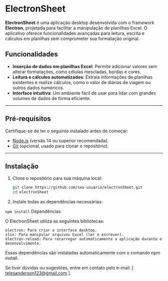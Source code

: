 # ElectronSheet

**ElectronSheet** é uma aplicação desktop desenvolvida com o framework **Electron**, projetada para facilitar a manipulação de planilhas Excel. O aplicativo oferece funcionalidades avançadas para leitura, escrita e cálculos em planilhas sem comprometer sua formatação original.

## Funcionalidades

- **Inserção de dados em planilhas Excel**: Permite adicionar valores sem alterar formatações, como células mescladas, bordas e cores.  
- **Leitura e cálculos automatizados**: Extraia informações de planilhas existentes e realize cálculos, como o valor de diárias de viagem ou outros dados numéricos.  
- **Interface intuitiva**: Um ambiente fácil de usar para lidar com grandes volumes de dados de forma eficiente.  

---

## Pré-requisitos

Certifique-se de ter o seguinte instalado antes de começar:  

- [Node.js](https://nodejs.org/) (versão 14 ou superior recomendada).  
- [Git](https://git-scm.com/) (opcional, usado para clonar o repositório).  

---

## Instalação

1. Clone o repositório para sua máquina local:  
   ```bash
   git clone https://github.com/seu-usuario/electronSheet.git
   cd electronSheet

2. Instale todas as dependências necessárias:

```npm install```
Dependências

O ElectronSheet utiliza as seguintes bibliotecas:

    electron: Para criar a interface desktop.
    xlsx: Para manipular arquivos Excel (ler e escrever).
    electron-reload: Para recarregar automaticamente a aplicação durante o desenvolvimento.
    

Essas dependências são instaladas automaticamente com o comando npm install.

Se tiver dúvidas ou sugestões, entre em contato pelo e-mail: [ telesanderson123@gmail.com ].





